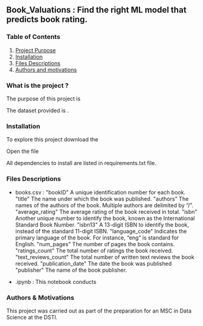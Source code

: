 ## Book_Valuations : Find the right ML model that predicts book rating.


### Table of Contents

1. [Project Purpose](#projet)
2. [Installation](#install)
3. [Files Descriptions](#files)
4. [Authors and motivations](#authors)



### What is the project ? <a name="projet"></a>

The purpose of this project is 

The dataset provided is .


### Installation <a name="install"></a>

To explore this project download the 

Open the file 

All dependencies to install are listed in requirements.txt file. 


### Files Descriptions <a name="files"></a>

 * books.csv : 
        "bookID" A unique identification number for each book.
        "title" The name under which the book was published.
        "authors" The names of the authors of the book. Multiple authors are delimited by “/”.
        "average_rating" The average rating of the book received in total.
        "isbn" Another unique number to identify the book, known as the International Standard Book Number.
        "isbn13" A 13-digit ISBN to identify the book, instead of the standard 11-digit ISBN.
        "language_code" Indicates the primary language of the book. For instance, “eng” is standard for English.
        "num_pages" The number of pages the book contains.
        "ratings_count" The total number of ratings the book received.
        "text_reviews_count" The total number of written text reviews the book received.
        "publication_date" The date the book was published
        "publisher" The name of the book publisher.
    
 * .ipynb : 
        This notebook conducts 

### Authors & Motivations <a name="authors"></a>

This project was carried out as part of the preparation for an MSC in Data Science at the DSTI.

